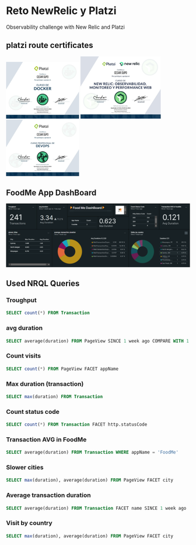 # Reto NewRelic y Platzi
Observability challenge with New Relic and Platzi

## platzi route certificates

<img src="src/diploma-docker.jpg" alt="drawing" width="200"/>
<img src="src/diploma-new-relic.jpg" alt="drawing" width="220"/>
<img src="src/diploma-devops.jpg" alt="drawing" width="200"/>

## FoodMe App DashBoard

![dashboard](src/dashboard.png)

## Used NRQL Queries

### Troughput
```sql
SELECT count(*) FROM Transaction
```

### avg duration
```sql
SELECT average(duration) FROM PageView SINCE 1 week ago COMPARE WITH 1 day ago
```

### Count visits
```sql
SELECT count(*) FROM PageView FACET appName 
```

### Max duration (transaction)
```sql
SELECT max(duration) FROM Transaction 
```

### Count status code
```sql
SELECT count(*) FROM Transaction FACET http.statusCode
```

### Transaction AVG in FoodMe
```sql
SELECT average(duration) FROM Transaction WHERE appName = 'FoodMe'
```

### Slower cities
```sql
SELECT max(duration), average(duration) FROM PageView FACET city
```

### Average transaction duration
```sql
SELECT average(duration) FROM Transaction FACET name SINCE 1 week ago
```

### Visit by country
```sql
SELECT max(duration), average(duration) FROM PageView FACET city
```